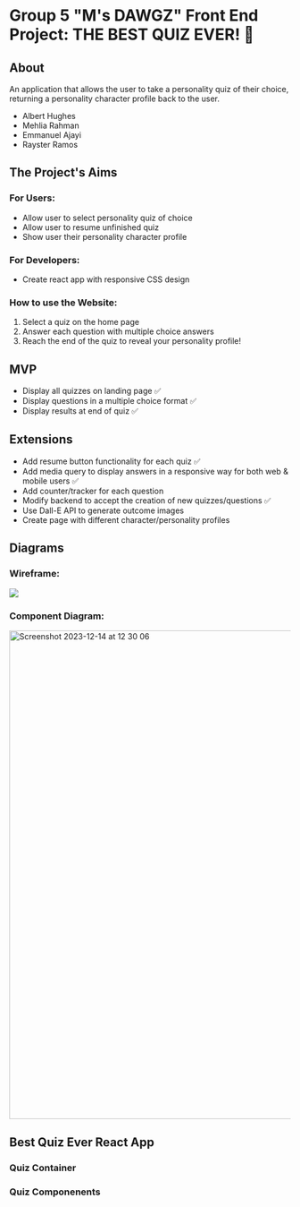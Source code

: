 # Group 5 "M's DAWGZ" Front End Project: THE BEST QUIZ EVER! 🐾

## About
An application that allows the user to take a personality quiz of their choice, returning a personality character profile back to the user.

* Albert Hughes
* Mehlia Rahman
* Emmanuel Ajayi
* Rayster Ramos

## The Project's Aims
### For Users:
* Allow user to select personality quiz of choice
* Allow user to resume unfinished quiz
* Show user their personality character profile

### For Developers:
* Create react app with responsive CSS design

### How to use the Website:
1. Select a quiz on the home page
2. Answer each question with multiple choice answers
3. Reach the end of the quiz to reveal your personality profile!


## MVP
* Display all quizzes on landing page ✅
* Display questions in a multiple choice format ✅
* Display results at end of quiz ✅

## Extensions
* Add resume button functionality for each quiz ✅
* Add media query to display answers in a responsive way for both web & mobile users ✅
* Add counter/tracker for each question
* Modify backend to accept the creation of new quizzes/questions ✅
* Use Dall-E API to generate outcome images
* Create page with different character/personality profiles

## Diagrams
### Wireframe:


<img src= "https://github.com/Al-B-code/Frontend_project_quiz/assets/145555841/92a524bb-1709-4e40-ab6c-5c932e90a426">


### Component Diagram:


<img width="873" alt="Screenshot 2023-12-14 at 12 30 06" src="https://github.com/Al-B-code/Frontend_project_quiz/assets/145555841/b53ef05b-7f3f-4aae-a56a-0878f412d96c">


## Best Quiz Ever React App
### Quiz Container
### Quiz Componenents
